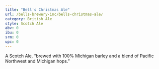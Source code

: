 ```yaml
---
title: "Bell's Christmas Ale"
url: /bells-brewery-inc/bells-christmas-ale/
category: British Ale
style: Scotch Ale
abv: 0
ibu: 0
srm: 0
upc: 0
---
```

A Scotch Ale, “brewed with 100% Michigan barley and a blend of Pacific Northwest and Michigan hops.”

